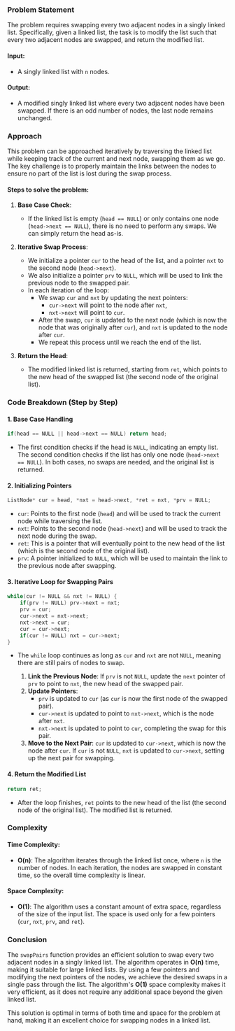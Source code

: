 ### Problem Statement

The problem requires swapping every two adjacent nodes in a singly linked list. Specifically, given a linked list, the task is to modify the list such that every two adjacent nodes are swapped, and return the modified list.

#### Input:
- A singly linked list with `n` nodes.

#### Output:
- A modified singly linked list where every two adjacent nodes have been swapped. If there is an odd number of nodes, the last node remains unchanged.

### Approach

This problem can be approached iteratively by traversing the linked list while keeping track of the current and next node, swapping them as we go. The key challenge is to properly maintain the links between the nodes to ensure no part of the list is lost during the swap process.

#### Steps to solve the problem:

1. **Base Case Check**:
   - If the linked list is empty (`head == NULL`) or only contains one node (`head->next == NULL`), there is no need to perform any swaps. We can simply return the head as-is.
   
2. **Iterative Swap Process**:
   - We initialize a pointer `cur` to the head of the list, and a pointer `nxt` to the second node (`head->next`). 
   - We also initialize a pointer `prv` to `NULL`, which will be used to link the previous node to the swapped pair.
   - In each iteration of the loop:
     - We swap `cur` and `nxt` by updating the next pointers: 
       - `cur->next` will point to the node after `nxt`, 
       - `nxt->next` will point to `cur`.
     - After the swap, `cur` is updated to the next node (which is now the node that was originally after `cur`), and `nxt` is updated to the node after `cur`.
     - We repeat this process until we reach the end of the list.
   
3. **Return the Head**:
   - The modified linked list is returned, starting from `ret`, which points to the new head of the swapped list (the second node of the original list).

### Code Breakdown (Step by Step)

#### 1. Base Case Handling

```cpp
if(head == NULL || head->next == NULL) return head;
```

- The first condition checks if the head is `NULL`, indicating an empty list. The second condition checks if the list has only one node (`head->next == NULL`). In both cases, no swaps are needed, and the original list is returned.

#### 2. Initializing Pointers

```cpp
ListNode* cur = head, *nxt = head->next, *ret = nxt, *prv = NULL;
```

- `cur`: Points to the first node (`head`) and will be used to track the current node while traversing the list.
- `nxt`: Points to the second node (`head->next`) and will be used to track the next node during the swap.
- `ret`: This is a pointer that will eventually point to the new head of the list (which is the second node of the original list).
- `prv`: A pointer initialized to `NULL`, which will be used to maintain the link to the previous node after swapping.

#### 3. Iterative Loop for Swapping Pairs

```cpp
while(cur != NULL && nxt != NULL) {
    if(prv != NULL) prv->next = nxt;
    prv = cur;
    cur->next = nxt->next;
    nxt->next = cur;
    cur = cur->next;
    if(cur != NULL) nxt = cur->next;
}
```

- The `while` loop continues as long as `cur` and `nxt` are not `NULL`, meaning there are still pairs of nodes to swap.
  
  1. **Link the Previous Node**: If `prv` is not `NULL`, update the `next` pointer of `prv` to point to `nxt`, the new head of the swapped pair.
  2. **Update Pointers**: 
     - `prv` is updated to `cur` (as `cur` is now the first node of the swapped pair).
     - `cur->next` is updated to point to `nxt->next`, which is the node after `nxt`.
     - `nxt->next` is updated to point to `cur`, completing the swap for this pair.
  3. **Move to the Next Pair**: `cur` is updated to `cur->next`, which is now the node after `cur`. If `cur` is not `NULL`, `nxt` is updated to `cur->next`, setting up the next pair for swapping.

#### 4. Return the Modified List

```cpp
return ret;
```

- After the loop finishes, `ret` points to the new head of the list (the second node of the original list). The modified list is returned.

### Complexity

#### Time Complexity:
- **O(n)**: The algorithm iterates through the linked list once, where `n` is the number of nodes. In each iteration, the nodes are swapped in constant time, so the overall time complexity is linear.

#### Space Complexity:
- **O(1)**: The algorithm uses a constant amount of extra space, regardless of the size of the input list. The space is used only for a few pointers (`cur`, `nxt`, `prv`, and `ret`).

### Conclusion

The `swapPairs` function provides an efficient solution to swap every two adjacent nodes in a singly linked list. The algorithm operates in **O(n)** time, making it suitable for large linked lists. By using a few pointers and modifying the next pointers of the nodes, we achieve the desired swaps in a single pass through the list. The algorithm's **O(1)** space complexity makes it very efficient, as it does not require any additional space beyond the given linked list.

This solution is optimal in terms of both time and space for the problem at hand, making it an excellent choice for swapping nodes in a linked list.